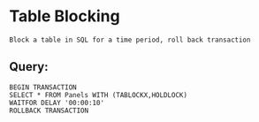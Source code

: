 # Table Blocking

    Block a table in SQL for a time period, roll back transaction
    
## Query:
    BEGIN TRANSACTION
    SELECT * FROM Panels WITH (TABLOCKX,HOLDLOCK)
    WAITFOR DELAY '00:00:10'
    ROLLBACK TRANSACTION 